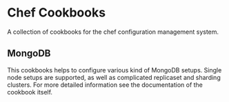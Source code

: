 # Chef Cookbooks

A collection of cookbooks for the chef configuration management system.

## MongoDB

This cookbooks helps to configure various kind of MongoDB setups. Single node
setups are supported, as well as complicated replicaset and sharding clusters.
For more detailed information see the documentation of the cookbook itself.

